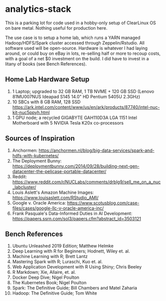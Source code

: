 # analytics-stack
This is a parking lot for code used in a hobby-only setup of ClearLinux OS on bare metal. Nothing useful for production here.

The use case is to setup a home lab, which runs a YARN managed Hadoop/HDFS/Spark cluster accessed through Zeppelin/Rstudio. All software used will be open-source. Hardware is whatever I had laying around, or could buy on eBay in lots, re-selling half or more to recoup costs, with a goal of a net $0 investment on the build. I did have to invest in a litany of books (see Bench References).

## Home Lab Hardware Setup
1. 1 Laptop; upgraded to 32 GB RAM, 1 TB NVME + 120 GB SSD (Lenovo 81MU007NUS Ideapad S145 14.0" HD Pentium 5405U 2.3GHz)
2. 10 SBCs with 8 GB RAM, 128 SSD https://ark.intel.com/content/www/us/en/ark/products/87740/intel-nuc-kit-nuc5ppyh.html
3. 1 GPU node; a recycled GIGABYTE GAH110D3A LGA 1151 Intel Motherboard with 5 NVIDIA Tesla K20x co-processors

## Sources of Inspiration
1. Anchormen: https://anchormen.nl/blog/big-data-services/spark-and-hdfs-with-kubernetes/
2. The Deployment Bunny: https://deploymentbunny.com/2014/09/28/building-next-gen-datacenter-the-pelicase-portable-datacenter/
3. Reddit: https://www.reddit.com/r/NUCLabs/comments/drblg9/sell_me_on_a_nuc_labcluster/
4. Louis Aslett's Amazon Machine Images: https://www.louisaslett.com/RStudio_AMI/
5. Google v. Oracle America: https://www.scotusblog.com/case-files/cases/google-llc-v-oracle-america-inc/
6. Frank Pasquale's Data-Informed Duties in AI Development: https://papers.ssrn.com/sol3/papers.cfm?abstract_id=3503121

## Bench References
1. Ubuntu Unleashed 2019 Edition; Matthew Helmke
2. Deep Learning with R for Beginners; Hodnett, Wiley et. al.
3. Machine Learning with R; Brett Lantz
4. Mastering Spark with R; Luraschi, Kuo et. al.
5. Web Application Development with R Using Shiny; Chris Beeley
6. R Markdown; Xie, Allaire, et. al.
7. Docker Deep Dive; Nigel Poulton
8. The Kubernetes Book; Nigel Poulton
9. Spark: The Definitive Guide; Bill Chambers and Matel Zaharia
10. Hadoop: The Definitive Guide; Tom White
